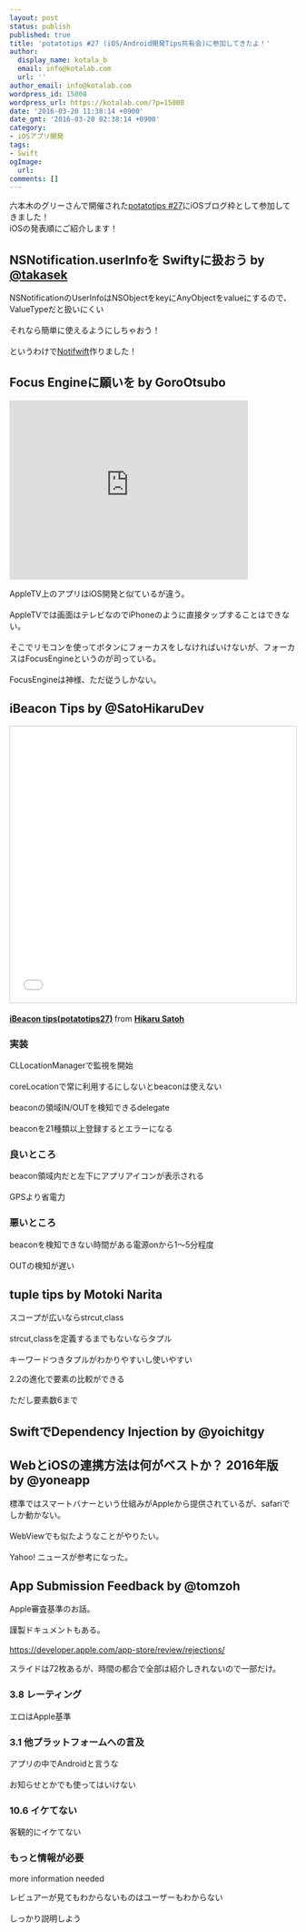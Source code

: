 ```yaml
---
layout: post
status: publish
published: true
title: 'potatotips #27 (iOS/Android開発Tips共有会)に参加してきたよ！'
author:
  display_name: kotala_b
  email: info@kotalab.com
  url: ''
author_email: info@kotalab.com
wordpress_id: 15008
wordpress_url: https://kotalab.com/?p=15008
date: '2016-03-20 11:38:14 +0900'
date_gmt: '2016-03-20 02:38:14 +0900'
category:
- iOSアプリ開発
tags:
- Swift
ogImage:
  url:
comments: []
---
```

<p>六本木のグリーさんで開催された<a href="https://connpass.com/event/27156/" class="autolink">potatotips #27</a>にiOSブログ枠として参加してきました！<br />
iOSの発表順にご紹介します！<br />
</p>
<!--more-->
<h2>NSNotification.userInfoを Swiftyに扱おう by <a href="https://twitter.com/takasek" title="takasek">@takasek</a></h2>
<p><script async class="speakerdeck-embed" data-id="d0d0c6fa298d40c8a0a08f308058ccd6" data-ratio="1.41436464088398" src="//speakerdeck.com/assets/embed.js"></script></p>
<p>NSNotificationのUserInfoはNSObjectをkeyにAnyObjectをvalueにするので、ValueTypeだと扱いにくい<br><br />
それなら簡単に使えるようにしちゃおう！<br><br />
というわけで<a href="https://github.com/takasek/Notifwift">Notifwift</a>作りました！</p>
<h2>Focus Engineに願いを by GoroOtsubo</h2>
<div class="video-container"><iframe width="420" height="315" src="https://www.youtube.com/embed/gTLXYg_0uEw" frameborder="0" allowfullscreen></iframe></div>
<p>AppleTV上のアプリはiOS開発と似ているが違う。<br><br />
AppleTVでは画面はテレビなのでiPhoneのように直接タップすることはできない。<br><br />
そこでリモコンを使ってボタンにフォーカスをしなければいけないが、フォーカスはFocusEngineというのが司っている。<br><br />
FocusEngineは神様、ただ従うしかない。</p>
<h2>iBeacon Tips by @SatoHikaruDev</h2>
<p><iframe src="//www.slideshare.net/slideshow/embed_code/key/6m0bUOjP1R6oTA" width="595" height="485" frameborder="0" marginwidth="0" marginheight="0" scrolling="no" style="border:1px solid #CCC; border-width:1px; margin-bottom:5px; max-width: 100%;" allowfullscreen> </iframe></p>
<div style="margin-bottom:5px"> <strong> <a href="//www.slideshare.net/hikarusatoh/ibeacon-tipspotatotips27-59637949" title="iBeacon tips(potatotips27)" target="_blank">iBeacon tips(potatotips27)</a> </strong> from <strong><a target="_blank" href="//www.slideshare.net/hikarusatoh">Hikaru Satoh</a></strong> </div>
<h3>実装</h3>
<p>CLLocationManagerで監視を開始<br><br />
coreLocationで常に利用するにしないとbeaconは使えない<br><br />
beaconの領域IN/OUTを検知できるdelegate<br><br />
beaconを21種類以上登録するとエラーになる</p>
<h3>良いところ</h3>
<p>beacon領域内だと左下にアプリアイコンが表示される<br><br />
GPSより省電力</p>
<h3>悪いところ</h3>
<p>beaconを検知できない時間がある電源onから1〜5分程度<br><br />
OUTの検知が遅い</p>
<h2>tuple tips by Motoki Narita</h2>
<p><script async class="speakerdeck-embed" data-id="46c8d9cd829348cf9d0920014032fb79" data-ratio="1.33333333333333" src="//speakerdeck.com/assets/embed.js"></script></p>
<p>スコープが広いならstrcut,class<br><br />
strcut,classを定義するまでもないならタプル<br><br />
キーワードつきタプルがわかりやすいし使いやすい</p>
<p>2.2の進化で要素の比較ができる<br><br />
ただし要素数6まで</p>
<h2>SwiftでDependency Injection by @yoichitgy</h2>
<p><script async class="speakerdeck-embed" data-id="c2131318b3304ac98d318c578b664b0a" data-ratio="1.33333333333333" src="//speakerdeck.com/assets/embed.js"></script></p>
<h2>WebとiOSの連携方法は何がベストか？ 2016年版 by @yoneapp</h2>
<p><script async class="speakerdeck-embed" data-id="3fcaf7b15c7b4e14923226a7d21bd074" data-ratio="1.33333333333333" src="//speakerdeck.com/assets/embed.js"></script></p>
<p>標準ではスマートバナーという仕組みがAppleから提供されているが、safariでしか動かない。<br><br />
WebViewでも似たようなことがやりたい。<br><br />
Yahoo! ニュースが参考になった。</p>
<h2>App Submission Feedback by @tomzoh</h2>
<p><script async class="speakerdeck-embed" data-id="c3b0c48bca3e4b8ca425f1a06b77f309" data-ratio="1.77777777777778" src="//speakerdeck.com/assets/embed.js"></script></p>
<p>Apple審査基準のお話。<br><br />
謹製ドキュメントもある。<br><br />
<a href="https://developer.apple.com/app-store/review/rejections/" class="autolink">https://developer.apple.com/app-store/review/rejections/</a></p>
<p>スライドは72枚あるが、時間の都合で全部は紹介しきれないので一部だけ。</p>
<h3>3.8 レーティング</h3>
<p>エロはApple基準</p>
<h3>3.1 他プラットフォームへの言及</h3>
<p>アプリの中でAndroidと言うな<br><br />
お知らせとかでも使ってはいけない</p>
<h3>10.6 イケてない</h3>
<p>客観的にイケてない</p>
<h3>もっと情報が必要</h3>
<p>more information needed</p>
<p>レビュアーが見てもわからないものはユーザーもわからない<br><br />
しっかり説明しよう</p>
